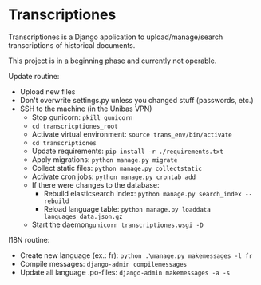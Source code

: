 # Transcriptiones
Transcriptiones is a Django application to upload/manage/search transcriptions of historical documents.

This project is in a beginning phase and currently not operable.



Update routine:

- Upload new files
- Don't overwrite settings.py unless you changed stuff (passwords, etc.)
- SSH to the machine (in the Unibas VPN)
  - Stop gunicorn: `pkill gunicorn`
  - `cd transcricptiones_root`
  - Activate virtual environment: `source trans_env/bin/activate`
  - `cd transcriptiones`
  -  Update requirements: `pip install -r ./requirements.txt`
  - Apply migrations: `python manage.py migrate`
  - Collect static files: `python manage.py collectstatic`
  - Activate cron jobs: `python manage.py crontab add`
  - If there were changes to the database: 
    - Rebuild elasticsearch index: `python manage.py search_index --rebuild`
    - Reload language table: `python manage.py loaddata languages_data.json.gz`
  -  Start the daemon`gunicorn transcriptiones.wsgi -D`

I18N routine:
- Create new language (ex.: fr): `python .\manage.py makemessages -l fr`
- Compile messages: `django-admin compilemessages`
- Update all language .po-files: `django-admin makemessages -a -s`
